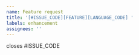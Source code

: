 ```yaml
---
name: Feature request
title: '[#ISSUE_CODE][FEATURE][LANGUAGE_CODE] '
labels: enhancement
assignees: ''
---
```


closes #ISSUE_CODE
